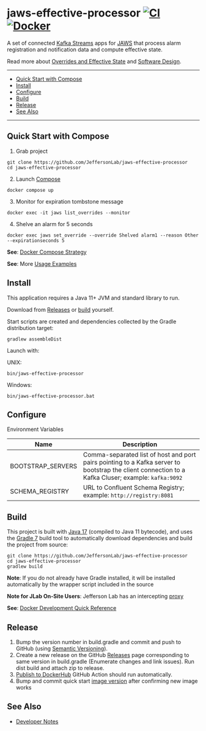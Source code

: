 # jaws-effective-processor [![CI](https://github.com/JeffersonLab/jaws-effective-processor/actions/workflows/ci.yml/badge.svg)](https://github.com/JeffersonLab/jaws-effective-processor/actions/workflows/ci.yml) [![Docker](https://img.shields.io/docker/v/jeffersonlab/jaws-effective-processor?sort=semver&label=DockerHub)](https://hub.docker.com/r/jeffersonlab/jaws-effective-processor)
A set of connected [Kafka Streams](https://kafka.apache.org/documentation/streams/) apps for [JAWS](https://github.com/JeffersonLab/jaws) that process alarm registration and notification data and compute effective state.  

Read more about [Overrides and Effective State](https://github.com/JeffersonLab/jaws/wiki/Overrides-and-Effective-State) and [Software Design](https://github.com/JeffersonLab/jaws/wiki/Software-Design#effective-processor).

---
 - [Quick Start with Compose](https://github.com/JeffersonLab/jaws-effective-processor#quick-start-with-compose)
 - [Install](https://github.com/JeffersonLab/jaws-effective-processor#install) 
 - [Configure](https://github.com/JeffersonLab/jaws-effective-processor#configure)
 - [Build](https://github.com/JeffersonLab/jaws-effective-processor#build) 
 - [Release](https://github.com/JeffersonLab/jaws-effective-processor#release)  
 - [See Also](https://github.com/JeffersonLab/jaws-effective-processor#see-also)
 ---

## Quick Start with Compose 
1. Grab project
```
git clone https://github.com/JeffersonLab/jaws-effective-processor
cd jaws-effective-processor
```
2. Launch [Compose](https://github.com/docker/compose)
```
docker compose up
```
3. Monitor for expiration tombstone message 
```
docker exec -it jaws list_overrides --monitor 
```
4. Shelve an alarm for 5 seconds
```
docker exec jaws set_override --override Shelved alarm1 --reason Other --expirationseconds 5
```
**See**: [Docker Compose Strategy](https://gist.github.com/slominskir/a7da801e8259f5974c978f9c3091d52c)

**See**: More [Usage Examples](https://github.com/JeffersonLab/jaws-effective-processor/wiki/Usage-Examples)

## Install
This application requires a Java 11+ JVM and standard library to run.

Download from [Releases](https://github.com/JeffersonLab/jaws-effective-processor/releases) or [build](https://github.com/JeffersonLab/jaws-effective-processor#build) yourself.

Start scripts are created and dependencies collected by the Gradle distribution target:
```
gradlew assembleDist
```

Launch with:

UNIX:
```
bin/jaws-effective-processor
```
Windows:
```
bin/jaws-effective-processor.bat
```

## Configure
Environment Variables

| Name | Description |
|---|---|
| BOOTSTRAP_SERVERS | Comma-separated list of host and port pairs pointing to a Kafka server to bootstrap the client connection to a Kafka Cluser; example: `kafka:9092` |
| SCHEMA_REGISTRY | URL to Confluent Schema Registry; example: `http://registry:8081` |

## Build
This project is built with [Java 17](https://adoptium.net/) (compiled to Java 11 bytecode), and uses the [Gradle 7](https://gradle.org/) build tool to automatically download dependencies and build the project from source:

```
git clone https://github.com/JeffersonLab/jaws-effective-processor
cd jaws-effective-processor
gradlew build
```

**Note**: If you do not already have Gradle installed, it will be installed automatically by the wrapper script included in the source

**Note for JLab On-Site Users**: Jefferson Lab has an intercepting [proxy](https://gist.github.com/slominskir/92c25a033db93a90184a5994e71d0b78)

**See**: [Docker Development Quick Reference](https://gist.github.com/slominskir/a7da801e8259f5974c978f9c3091d52c#development-quick-reference)

## Release
1. Bump the version number in build.gradle and commit and push to GitHub (using [Semantic Versioning](https://semver.org/)).   
1. Create a new release on the GitHub [Releases](https://github.com/JeffersonLab/jaws-effective-processor/releases) page corresponding to same version in build.gradle (Enumerate changes and link issues).   Run dist build and attach zip to release.
1. [Publish to DockerHub](https://github.com/JeffersonLab/jaws-effective-processor/actions/workflows/docker-publish.yml) GitHub Action should run automatically.
1. Bump and commit quick start [image version](https://github.com/JeffersonLab/jaws-effective-processor/blob/main/docker-compose.override.yml) after confirming new image works

## See Also
   - [Developer Notes](https://github.com/JeffersonLab/jaws-effective-processor/wiki/Developer-Notes)
